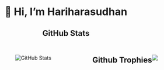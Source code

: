 <div align  = "center">
  <h1>👋 Hi, I’m Hariharasudhan </h1>
  
  ## GitHub Stats
<div style="display: flex; justify-content: space-between; align-items: center; margin-top: 20px;">
  <div style="flex: 1; text-align: center;">
    <img src="https://github-readme-stats.vercel.app/api?username=hari-247&show_icons=true&theme=dracula" alt="GitHub Stats" style="max-width: 400px;">
  </div>
  </br>


## Github Trophies
</br>

![](https://github-profile-trophy.vercel.app/?username=hari-247&theme=discord)
